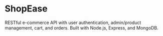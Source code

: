 # ShopEase
RESTful e-commerce API with user authentication, admin/product management, cart, and orders. Built with Node.js, Express, and MongoDB.
